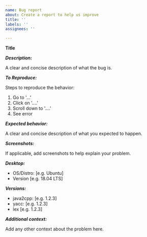 ```yaml
---
name: Bug report
about: Create a report to help us improve
title: ''
labels: ''
assignees: ''

---
```

**Title**

**_Description:_**

A clear and concise description of what the bug is.

**_To Reproduce:_**

Steps to reproduce the behavior:
1. Go to '...'
2. Click on '....'
3. Scroll down to '....'
4. See error

**_Expected behavior:_**

A clear and concise description of what you expected to happen.

**_Screenshots:_**

If applicable, add screenshots to help explain your problem.

**_Desktop:_**
 - OS/Distro: [e.g. Ubuntu]
 - Version [e.g. 18.04 LTS]

**_Versions:_**
 - java2cpp: [e.g. 1.2.3]
 - yacc: [e.g. 1.2.3]
 - lex [e.g. 1.2.3]

**_Additional context:_**

Add any other context about the problem here.